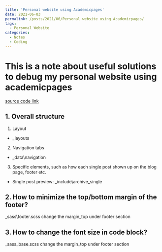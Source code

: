 ```yaml
---
title: 'Personal website using Academicpages'
date: 2021-06-03
permalink: /posts/2021/06/Personal website using Academicpages/
tags:
  - Personal Website
categories:
  - Notes
  - Coding
---
```



This is a note about useful solutions to debug my personal website using academicpages
======

[source code link](https://github.com/academicpages/academicpages.github.io) 

## 1. Overall structure

1. Layout
- \_layouts

2. Navigation tabs
- \_data\navigation

3. Specific elements, such as how each single post shown up on the blog page, footer etc.
- Single post preview: \_include\archive_single 

## 2. How to minimize the top/bottom margin of the footer?
\_sass\footer.scss
change the margin_top under footer section

## 3. How to change the font size in code block?
\_sass\_base.scss
change the margin_top under footer section
